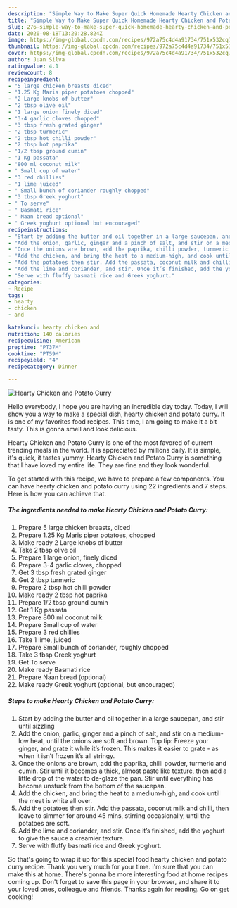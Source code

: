 ```yaml
---
description: "Simple Way to Make Super Quick Homemade Hearty Chicken and Potato Curry"
title: "Simple Way to Make Super Quick Homemade Hearty Chicken and Potato Curry"
slug: 276-simple-way-to-make-super-quick-homemade-hearty-chicken-and-potato-curry
date: 2020-08-18T13:20:28.824Z
image: https://img-global.cpcdn.com/recipes/972a75c4d4a91734/751x532cq70/hearty-chicken-and-potato-curry-recipe-main-photo.jpg
thumbnail: https://img-global.cpcdn.com/recipes/972a75c4d4a91734/751x532cq70/hearty-chicken-and-potato-curry-recipe-main-photo.jpg
cover: https://img-global.cpcdn.com/recipes/972a75c4d4a91734/751x532cq70/hearty-chicken-and-potato-curry-recipe-main-photo.jpg
author: Juan Silva
ratingvalue: 4.1
reviewcount: 8
recipeingredient:
- "5 large chicken breasts diced"
- "1.25 Kg Maris piper potatoes chopped"
- "2 Large knobs of butter"
- "2 tbsp olive oil"
- "1 large onion finely diced"
- "3-4 garlic cloves chopped"
- "3 tbsp fresh grated ginger"
- "2 tbsp turmeric"
- "2 tbsp hot chilli powder"
- "2 tbsp hot paprika"
- "1/2 tbsp ground cumin"
- "1 Kg passata"
- "800 ml coconut milk"
- " Small cup of water"
- "3 red chillies"
- "1 lime juiced"
- " Small bunch of coriander roughly chopped"
- "3 tbsp Greek yoghurt"
- " To serve"
- " Basmati rice"
- " Naan bread optional"
- " Greek yoghurt optional but encouraged"
recipeinstructions:
- "Start by adding the butter and oil together in a large saucepan, and stir until sizzling"
- "Add the onion, garlic, ginger and a pinch of salt, and stir on a medium-low heat, until the onions are soft and brown. Top tip: Freeze your ginger, and grate it while it’s frozen. This makes it easier to grate - as when it isn’t frozen it’s all stringy."
- "Once the onions are brown, add the paprika, chilli powder, turmeric and cumin. Stir until it becomes a thick, almost paste like texture, then add a little drop of the water to de-glaze the pan. Stir until everything has become unstuck from the bottom of the saucepan."
- "Add the chicken, and bring the heat to a medium-high, and cook until the meat is white all over."
- "Add the potatoes then stir. Add the passata, coconut milk and chilli, then leave to simmer for around 45 mins, stirring occasionally, until the potatoes are soft."
- "Add the lime and coriander, and stir. Once it’s finished, add the yoghurt to give the sauce a creamier texture."
- "Serve with fluffy basmati rice and Greek yoghurt."
categories:
- Recipe
tags:
- hearty
- chicken
- and

katakunci: hearty chicken and 
nutrition: 140 calories
recipecuisine: American
preptime: "PT37M"
cooktime: "PT59M"
recipeyield: "4"
recipecategory: Dinner

---
```



![Hearty Chicken and Potato Curry](https://img-global.cpcdn.com/recipes/972a75c4d4a91734/751x532cq70/hearty-chicken-and-potato-curry-recipe-main-photo.jpg)

Hello everybody, I hope you are having an incredible day today. Today, I will show you a way to make a special dish, hearty chicken and potato curry. It is one of my favorites food recipes. This time, I am going to make it a bit tasty. This is gonna smell and look delicious.

Hearty Chicken and Potato Curry is one of the most favored of current trending meals in the world. It is appreciated by millions daily. It is simple, it's quick, it tastes yummy. Hearty Chicken and Potato Curry is something that I have loved my entire life. They are fine and they look wonderful.




To get started with this recipe, we have to prepare a few components. You can have hearty chicken and potato curry using 22 ingredients and 7 steps. Here is how you can achieve that.

<!--inarticleads1-->

##### The ingredients needed to make Hearty Chicken and Potato Curry:

1. Prepare 5 large chicken breasts, diced
1. Prepare 1.25 Kg Maris piper potatoes, chopped
1. Make ready 2 Large knobs of butter
1. Take 2 tbsp olive oil
1. Prepare 1 large onion, finely diced
1. Prepare 3-4 garlic cloves, chopped
1. Get 3 tbsp fresh grated ginger
1. Get 2 tbsp turmeric
1. Prepare 2 tbsp hot chilli powder
1. Make ready 2 tbsp hot paprika
1. Prepare 1/2 tbsp ground cumin
1. Get 1 Kg passata
1. Prepare 800 ml coconut milk
1. Prepare  Small cup of water
1. Prepare 3 red chillies
1. Take 1 lime, juiced
1. Prepare  Small bunch of coriander, roughly chopped
1. Take 3 tbsp Greek yoghurt
1. Get  To serve
1. Make ready  Basmati rice
1. Prepare  Naan bread (optional)
1. Make ready  Greek yoghurt (optional, but encouraged)




<!--inarticleads2-->

##### Steps to make Hearty Chicken and Potato Curry:

1. Start by adding the butter and oil together in a large saucepan, and stir until sizzling
1. Add the onion, garlic, ginger and a pinch of salt, and stir on a medium-low heat, until the onions are soft and brown. Top tip: Freeze your ginger, and grate it while it’s frozen. This makes it easier to grate - as when it isn’t frozen it’s all stringy.
1. Once the onions are brown, add the paprika, chilli powder, turmeric and cumin. Stir until it becomes a thick, almost paste like texture, then add a little drop of the water to de-glaze the pan. Stir until everything has become unstuck from the bottom of the saucepan.
1. Add the chicken, and bring the heat to a medium-high, and cook until the meat is white all over.
1. Add the potatoes then stir. Add the passata, coconut milk and chilli, then leave to simmer for around 45 mins, stirring occasionally, until the potatoes are soft.
1. Add the lime and coriander, and stir. Once it’s finished, add the yoghurt to give the sauce a creamier texture.
1. Serve with fluffy basmati rice and Greek yoghurt.




So that's going to wrap it up for this special food hearty chicken and potato curry recipe. Thank you very much for your time. I'm sure that you can make this at home. There's gonna be more interesting food at home recipes coming up. Don't forget to save this page in your browser, and share it to your loved ones, colleague and friends. Thanks again for reading. Go on get cooking!
